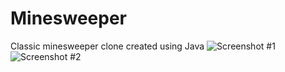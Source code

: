 # Minesweeper
Classic minesweeper clone created using Java
![Screenshot #1](http://i.imgur.com/4DBusda.jpg)
![Screenshot #2](http://i.imgur.com/ATjKf21.jpg)
